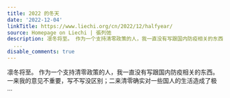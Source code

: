 ```yaml
---
title: 2022 的冬天
date: '2022-12-04'
linkTitle: https://www.liechi.org/cn/2022/12/halfyear/
source: Homepage on Liechi | 張列弛
description: 凛冬将至。 作为一个支持清零政策的人，我一直没有写跟国内防疫相关的东西。一来我的意见不重要，写不写没区别；二来清零确实对一些国人的生活造成了极
  ...
disable_comments: true
---
```

凛冬将至。 作为一个支持清零政策的人，我一直没有写跟国内防疫相关的东西。一来我的意见不重要，写不写没区别；二来清零确实对一些国人的生活造成了极 ...
